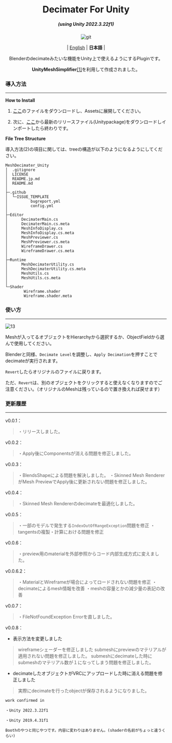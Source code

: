 <div align="center">

# Decimater For Unity

<em><h5 align="center">(using Unity 2022.3.22f1)</h5></em>

![git](https://github.com/user-attachments/assets/4ce84a66-0117-4b19-8761-925cd3c5088f)

| [English](./README.md) | **日本語** |

Blenderのdecimateみたいな機能をUnity上で使えるようにするPluginです。

**UnityMeshSimplifier**[[1]][UnityMeshSimplifier_github]を利用して作成されました。

<div align="left">

### 導入方法
---

**How to Install**

1.  [ここ][download_link]のファイルをダウンロードし、Assetsに展開してください。
  
2.  次に、[ここ][download_link2]から最新のリリースファイル(Unitypackage)をダウンロードしインポートしたら終わりです。

**File Tree Structure**

導入方法(2)の項目に関しては、treeの構造が以下のようになるようにしてください。

```shell
MeshDecimater_Unity
│  .gitignore
│  LICENSE
│  README.jp.md
│  README.md
│
├─.github
│  └─ISSUE_TEMPLATE
│          bugreport.yml
│          config.yml
│
├─Editor
│      DecimaterMain.cs
│      DecimaterMain.cs.meta
│      MeshInfoDisplay.cs
│      MeshInfoDisplay.cs.meta
│      MeshPreviewer.cs
│      MeshPreviewer.cs.meta
│      WireframeDrawer.cs
│      WireframeDrawer.cs.meta
│
├─Runtime
│      MeshDecimaterUtility.cs
│      MeshDecimaterUtility.cs.meta
│      MeshUtils.cs
│      MeshUtils.cs.meta
│
└─Shader
        Wireframe.shader
        Wireframe.shader.meta
```

### 使い方
---
![13](https://github.com/user-attachments/assets/d4c8bba5-00c2-4a75-9b59-d4514d09990d)

Meshが入ってるオブジェクトをHierarchyから選択するか、ObjectFieldから選んで使用してください。

Blenderと同様、`Decimate Level`を調整し、`Apply Decimation`を押すことでdecimateが実行されます。

`Revert`したらオリジナルのファイルに戻ります。

ただ、`Revert`は、別のオブジェクトをクリックすると使えなくなりますのでご注意ください。（オリジナルのMeshは残っているので置き換えれば戻せます）

### 更新履歴
---

v0.0.1：
>・リリースしました。

v0.0.2：
>・Apply後にComponentsが消える問題を修正しました。

v0.0.3：
>・BlendsShapeによる問題を解決しました。
>・Skinned Mesh RendererがMesh PreviewでApply後に更新されない問題を修正しました。

v0.0.4：
>・Skinned Mesh Rendererのdecimateを最適化しました。

v0.0.5：
>・一部のモデルで発生する`IndexOutOfRangeException`問題を修正
>・ tangentsの複製・計算における問題を修正

v0.0.6：
>・preview用のmaterialを外部参照からコード内部生成方式に変えました。

v0.0.6.2：
>・MaterialとWireframeが場合によってロードされない問題を修正
>・decimateによるmesh情報を改善
>・meshの容量とかの減少量の表記の改善

v0.0.7：
>・FileNotFoundException Errorを直しました。

v0.0.8：
- 表示方法を変更しました
> wireframeシェーダーを修正しました
> submeshにpreviewのマテリアルが適用されない問題を修正しました。
> submeshにdecimateした時にsubmeshのマテリアル数が１になってしまう問題を修正しました。

- decimateしたオブジェクトがVRCにアップロードした時に消える問題を修正しました
> 実際にdecimateを行ったobjectが保存されるようになりました。

```
work confirmed in

・Unity 2022.3.22f1

・Unity 2019.4.31f1
```

<!-- links -->
  [UnityMeshSimplifier_github]: https://github.com/Whinarn/UnityMeshSimplifier
  [download_link]: https://github.com/Whinarn/UnityMeshSimplifier/releases/tag/v3.1.0
  [download_link2]: https://github.com/refiaa/MeshDecimater_Unity/releases/latest

```
Boothのやつと同じやつです。内容に変わりはありません。(shaderの名前がちょっと違うくらい)
```
